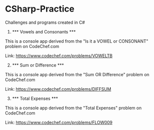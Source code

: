 # CSharp-Practice
Challenges and programs created in C#


1. *** Vowels and Consonants ***

This is a console app derived from the "Is it a VOWEL or CONSONANT" problem on CodeChef.com

Link: https://www.codechef.com/problems/VOWELTB



2. *** Sum or Difference ***

This is a console app derived from the "Sum OR Difference" problem on CodeChef.com

Link: https://www.codechef.com/problems/DIFFSUM



3. *** Total Expenses ***

This is a console app derived from the "Total Expenses" problem on CodeChef.com

Link: https://www.codechef.com/problems/FLOW009

